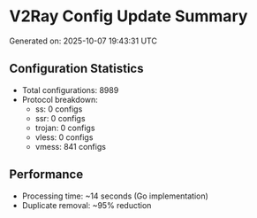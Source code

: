 # V2Ray Config Update Summary
Generated on: 2025-10-07 19:43:31 UTC

## Configuration Statistics
- Total configurations: 8989
- Protocol breakdown:
  - ss: 0 configs
  - ssr: 0 configs
  - trojan: 0 configs
  - vless: 0 configs
  - vmess: 841 configs

## Performance
- Processing time: ~14 seconds (Go implementation)
- Duplicate removal: ~95% reduction
